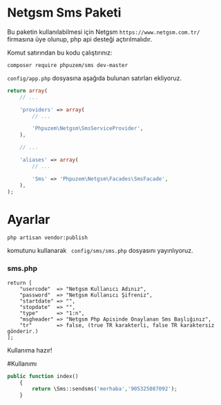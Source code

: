 # Netgsm Sms Paketi

Bu paketin kullanılabilmesi için Netgsm ```https://www.netgsm.com.tr/``` firmasına üye olunup, php api desteği açtırılmalıdır.

Komut satırından bu kodu çalıştırınız:
```
composer require phpuzem/sms dev-master
```

```config/app.php``` dosyasına aşağıda bulunan satırları ekliyoruz.
```php
return array(
    // ...

    'providers' => array(
        // ...

        'Phpuzem\Netgsm\SmsServiceProvider',
    ),

    // ...

    'aliases' => array(
        // ...

        'Sms' => 'Phpuzem\Netgsm\Facades\SmsFacade',
    ),
);
```
# Ayarlar

```code
php artisan vendor:publish
```
komutunu kullanarak ``` config/sms/sms.php``` dosyasını yayınlıyoruz.

### sms.php

```code
return [
    "usercode"  => "Netgsm Kullanıcı Adınız",
    "password"  => "Netgsm Kullanıcı Şifreniz",
    "startdate" => "",
    "stopdate"  => "",
    "type"      => "1:n",
    "msgheader" => "Netgsm Php Apisinde Onaylanan Sms Başlığınız",
    "tr"        => false, (true TR karakterli, false TR karaktersiz gönderir.)
];

```

Kullanıma hazır!

#Kullanımı
```php
public function index()
	{
		return \Sms::sendsms('merhaba','905325087092');
	}
```
